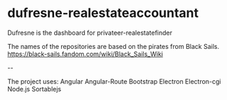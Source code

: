 # dufresne-realestateaccountant
Dufresne is the dashboard for privateer-realestatefinder

The names of the repositories are based on the pirates from Black Sails.
https://black-sails.fandom.com/wiki/Black_Sails_Wiki


--

The project uses:
Angular
Angular-Route
Bootstrap
Electron
Electron-cgi
Node.js
Sortablejs
